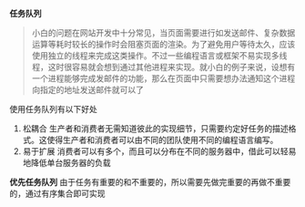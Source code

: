 **任务队列**
> 小白的问题在网站开发中十分常见，当页面需要进行如发送邮件、复杂数据运算等耗时较长的操作时会阻塞页面的渲染。为了避免用户等待太久，应该使用独立的线程来完成这类操作。不过一些编程语言或框架不易实现多线程，这时很容易就会想到通过其他进程来实现。就小白的例子来说，设想有一个进程能够完成发邮件的功能，那么在页面中只需要想办法通知这个进程向指定的地址发送邮件就可以了

使用任务队列有以下好处
1. 松耦合
生产者和消费者无需知道彼此的实现细节，只需要约定好任务的描述格式。这使得生产者和消费者可以由不同的团队使用不同的编程语言编写。
2. 易于扩展
消费者可以有多个，而且可以分布在不同的服务器中，借此可以轻易地降低单台服务器的负载

**优先任务队列**
由于任务有重要的和不重要的，所以需要先做完重要的再做不重要的，通过有序集合即可实现